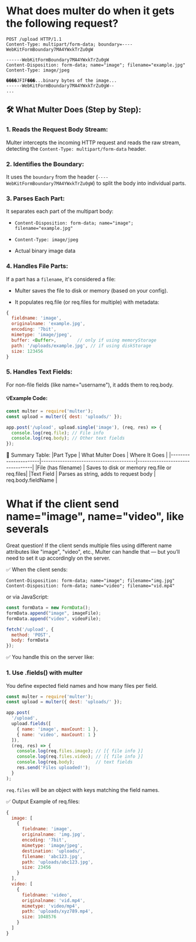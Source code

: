 # What does multer do when it gets the following request?

```http
POST /upload HTTP/1.1
Content-Type: multipart/form-data; boundary=----WebKitFormBoundary7MA4YWxkTrZu0gW

------WebKitFormBoundary7MA4YWxkTrZu0gW
Content-Disposition: form-data; name="image"; filename="example.jpg"
Content-Type: image/jpeg

����JFIF���...binary bytes of the image...
------WebKitFormBoundary7MA4YWxkTrZu0gW--
...
``` 


## 🛠 What Multer Does (Step by Step):
### 1. Reads the Request Body Stream:
Multer intercepts the incoming HTTP request and reads the raw stream, detecting the `Content-Type: multipart/form-data` header.

### 2. Identifies the Boundary:
It uses the `boundary` from the header (`----WebKitFormBoundary7MA4YWxkTrZu0gW`) to split the body into individual parts.

### 3. Parses Each Part:
It separates each part of the multipart body:

- `Content-Disposition: form-data; name="image"; filename="example.jpg"`

- `Content-Type: image/jpeg`

- Actual binary image data

### 4. Handles File Parts:
If a part has a `filename`, it's considered a file:

- Multer saves the file to disk or memory (based on your config).

- It populates req.file (or req.files for multiple) with metadata:

```js
{
  fieldname: 'image',
  originalname: 'example.jpg',
  encoding: '7bit',
  mimetype: 'image/jpeg',
  buffer: <Buffer>,        // only if using memoryStorage
  path: '/uploads/example.jpg', // if using diskStorage
  size: 123456
}
```

### 5. Handles Text Fields:
For non-file fields (like name="username"), it adds them to req.body.

#### 💡Example Code:
```js
const multer = require('multer');
const upload = multer({ dest: 'uploads/' });

app.post('/upload', upload.single('image'), (req, res) => {
  console.log(req.file); // File info
  console.log(req.body); // Other text fields
});
```

🧠 Summary Table:
|Part Type |	What Multer Does |	Where It Goes |
|----------------------|----------------------------------------|---------------------------------|
|File (has filename) |	Saves to disk or memory	req.file or req.files|
|Text Field |	Parses as string, adds to request body |	req.body.fieldName |






# What if the client send name="image", name="video", like severals

Great question! If the client sends multiple files using different name attributes like "image", "video", etc., Multer can handle that — but you’ll need to set it up accordingly on the server.

✅ When the client sends:
```http
Content-Disposition: form-data; name="image"; filename="img.jpg"
Content-Disposition: form-data; name="video"; filename="vid.mp4"
```
or via JavaScript:

``` js
const formData = new FormData();
formData.append("image", imageFile);
formData.append("video", videoFile);

fetch('/upload', {
  method: 'POST',
  body: formData
});
```

✅ You handle this on the server like:
### 1. Use .fields() with multer
You define expected field names and how many files per field.

```js
const multer = require('multer');
const upload = multer({ dest: 'uploads/' });

app.post(
  '/upload',
  upload.fields([
    { name: 'image', maxCount: 1 },
    { name: 'video', maxCount: 1 }
  ]),
  (req, res) => {
    console.log(req.files.image); // [{ file info }]
    console.log(req.files.video); // [{ file info }]
    console.log(req.body);        // text fields
    res.send('Files uploaded!');
  }
);
```
`req.files` will be an object with keys matching the field names.

✅ Output Example of req.files:
```js
{
  image: [
    {
      fieldname: 'image',
      originalname: 'img.jpg',
      encoding: '7bit',
      mimetype: 'image/jpeg',
      destination: 'uploads/',
      filename: 'abc123.jpg',
      path: 'uploads/abc123.jpg',
      size: 23456
    }
  ],
  video: [
    {
      fieldname: 'video',
      originalname: 'vid.mp4',
      mimetype: 'video/mp4',
      path: 'uploads/xyz789.mp4',
      size: 1048576
    }
  ]
}
```
